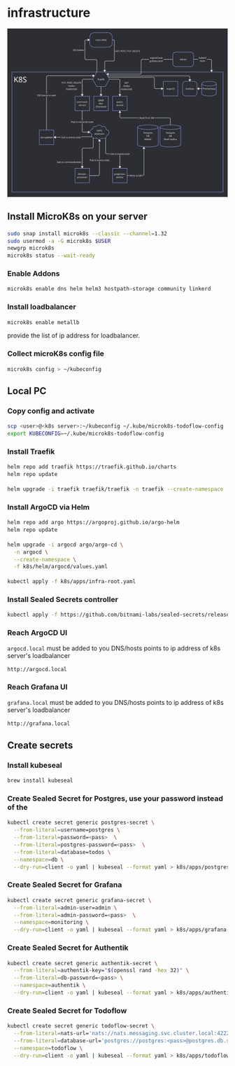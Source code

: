 # infrastructure

![Diag](./diag.png)

## Install MicroK8s on your server
```bash
sudo snap install microk8s --classic --channel=1.32
sudo usermod -a -G microk8s $USER
newgrp microk8s
microk8s status --wait-ready
```
### Enable Addons
```bash
microk8s enable dns helm helm3 hostpath-storage community linkerd
```

### Install loadbalancer
```bash
microk8s enable metallb
```
provide the list of ip address for loadbalancer.

### Collect microK8s config file
```bash
microk8s config > ~/kubeconfig
```

## Local PC
### Copy config and activate
```bash
scp <user>@<k8s server>:~/kubeconfig ~/.kube/microk8s-todoflow-config
export KUBECONFIG=~/.kube/microk8s-todoflow-config
```


### Install Traefik
```bash
helm repo add traefik https://traefik.github.io/charts
helm repo update

helm upgrade -i traefik traefik/traefik -n traefik --create-namespace  -f k8s/helm/traefik/values.yaml
```

### Install ArgoCD via Helm
```bash
helm repo add argo https://argoproj.github.io/argo-helm
helm repo update

helm upgrade -i argocd argo/argo-cd \
  -n argocd \
  --create-namespace \
  -f k8s/helm/argocd/values.yaml

kubectl apply -f k8s/apps/infra-root.yaml

```


### Install Sealed Secrets controller
```bash
kubectl apply -f https://github.com/bitnami-labs/sealed-secrets/releases/download/v0.29.0/controller.yaml
```


### Reach ArgoCD UI
```argocd.local``` must be added to you DNS/hosts points to ip address of k8s server's loadbalancer
```bash
http://argocd.local
```
### Reach Grafana UI
```grafana.local``` must be added to you DNS/hosts points to ip address of k8s server's loadbalancer
```bash
http://grafana.local
```


## Create secrets
### Install kubeseal
```bash
brew install kubeseal
```

### Create Sealed Secret for Postgres, use your password instead of the <pass>
```bash
kubectl create secret generic postgres-secret \
  --from-literal=username=postgres \
  --from-literal=password=<pass>  \
  --from-literal=postgres-password=<pass>  \
  --from-literal=database=todos \
  --namespace=db \
  --dry-run=client -o yaml | kubeseal --format yaml > k8s/apps/postgres-sealedsecret.yaml
```

### Create Sealed Secret for Grafana
```bash
kubectl create secret generic grafana-secret \
  --from-literal=admin-user=admin \
  --from-literal=admin-password=<pass>  \
  --namespace=monitoring \
  --dry-run=client -o yaml | kubeseal --format yaml > k8s/apps/grafana-sealedsecret.yaml
```

### Create Sealed Secret for Authentik
```bash
kubectl create secret generic authentik-secret \
  --from-literal=authentik-key="$(openssl rand -hex 32)" \
  --from-literal=db-password=<pass> \
  --namespace=authentik \
  --dry-run=client -o yaml | kubeseal --format yaml > k8s/apps/authentik-sealedsecret.yaml
```


### Create Sealed Secret for Todoflow
```bash
kubectl create secret generic todoflow-secret \
  --from-literal=nats-url='nats://nats.messaging.svc.cluster.local:4222' \
  --from-literal=database-url='postgres://postgres:<pass>@postgres.db.svc.cluster.local:5432/todos?sslmode=disable' \
  --namespace=todoflow \
  --dry-run=client -o yaml | kubeseal --format yaml > k8s/apps/todoflow-sealedsecret.yaml
```
